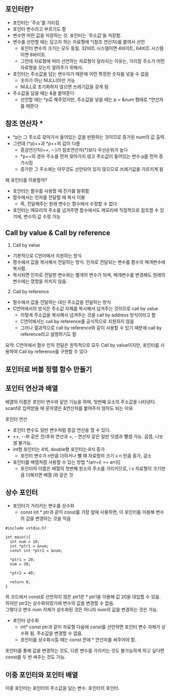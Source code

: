 포인터란?
-------------

- 포인터는 '주소'를 가리킴
- 포인터 변수라고 부르기도 함
- 변수면 어떤 값을 저장하는 것. 포인터는 '주소값'을 저장함.
- 변수를 선언할 때는 담고자 하는 자료형에 *(참조 연산자)를 붙여서 선언
  - 포인터 변수의 크기는 모두 동일. 32비트 시스템이면 4바이트, 64비트 시스템이면 8바이트.
  - 그런데 자료형에 따라 선언하는 자료형이 달라지는 이유는, 가리킬 주소가 어떤 자료형을 갖는지 알려주기 위해서.
- 포인터는 주소값을 담는 변수이기 때문에 어떤 특정한 숫자를 넣을 수 없음
  - 숫자가 아닌 NULL(0)만 가능
  - NULL로 초기화하지 않으면 쓰레기값을 갖게 됨
- 주소값을 담을 때는 &을 붙여준다
  - 선언할 때는 *p로 해주었지만, 주소값을 넣을 때는 p = &num 형태로 *연산자를 떼준다
  
참조 연산자 *
-----
- *p는 그 주소로 찾아가서 들어있는 값을 반환하는 것이므로 증가된 num의 값 출력.
- 그런데 (*p)++과 *p++의 값이 다름
  - 증감연산자(++, --)가 참조연산자(*)보다 우선순위가 높다
  - *p++의 경우 주소를 먼저 찾아가지 않고 주소값이 들어있는 변수 p를 먼저 증가시킴
  - 증가한 그 주소에는 아무것도 선언되어 있지 않으므로 쓰레기값을 가르키게 됨
  
왜 포인터를 이용할까?
- 포인터는 함수를 사용할 때 진가를 발휘함
- 함수에서는 인자를 전달할 때 복사 이용
  - 즉, 전달해주는 원래 변수는 함수에서 수정할 수 없다
- 포인터는 메모리의 주소를 넘겨주면 함수에서도 메모리에 직접적으로 참조할 수 있기에, 변수의 값 수정 가능

Call by value & Call by reference
----

1. Call by value

- 기본적으로 C언어에서 지원하는 방식
- 함수에서 값을 복사해서 전달하는 방식. 인자로 전달되는 변수를 함수의 매개변수에 복사함.
- 복사되면 인자로 전달한 변수와는 별개의 변수가 되며, 매개변수를 변경해도 원래의 변수에는 영향을 미치지 않음.
  
2. Call by reference

- 함수에서 값을 전달하는 대신 주소값을 전달하는 방식
- C언어에서의 방식은 주소값 자체를 복사해서 넘겨주는 것이므로 call by value
  - 이렇게 주소값을 복사해서 넘겨주는 것을 call by address 방식이라고 함
  - C언어에서는 call by reference를 공식적으로 지원하지 않음
  - 그러나 결과적으로 call by reference와 같이 사용할 수 있기 때문에 call by reference라고 설명하기도 함
    
요약: C언어에서 함수 인자 전달은 원칙적으로 모두 Call by value이지만, 포인터를 사용하여 Call by reference를 구현할 수 있다

포인터로 버블 정렬 함수 만들기
---------


포인터 연산과 배열
---------
배열의 이름은 포인터 변수와 같은 기능을 하며, 첫번째 요소의 주소값을 나타낸다.  
scanf로 입력받을 때 문자열은 &연산자를 붙여주지 않아도 되는 이유.  
  
포인터 연산
- 포인터 변수도 일반 변수처럼 증감 연산을 할 수 있다.
- ++, --와 같은 전/후위 연산과 +, - 연산자 같은 일반 덧셈과 뺄셈 가능. 곱셈, 나눗셈 불가능.
- int형 포인터는 4씩, double형 포인터는 8식 증가
  - 포인터 변수가 n만큼 더하거나 뺄 때 자료형의 크기 x n 만큼 증가, 감소
- 포인터를 배열처럼 사용할 수 있는 방법 *(arr+i) == arr[i]
  - 포인터의 이름은 배열의 첫번째 원소의 주소를 가리키므로, i x 자료형의 크기만큼 더해지면 배열 i와 같은 것
  
상수 포인터
---------

- 포인터가 가리키는 변수를 상수화
  - const int * ptr과 같이 const를 가장 앞에 사용하면, 이 포인터를 이용해 변수의 값을 변경하는 것을 막음

```
#include <stdio.h?

int main(){
  int num = 10;
  int *ptr1 = &num;
  const int *ptr2 = &num;
  
  *ptr1 = 20;
  num = 30;
  
  *ptr2 = 40;
  
  return 0;
}
```
위 코드에서 const로 선언하지 않은 ptr1은 * ptr1을 이용해 값 20을 대입할 수 있음.  
하지만 ptr2는 상수화되었기에 변수의 값을 변경할 수 없음.  
그렇다고 변수 num 자체가 상수화된 것은 아니라 num의 값을 변경하는 것은 가능.

- 포인터 상수화
  - int* const ptr과 같이 자료형 다음에 const를 선언하면 포인터 변수 자체가 상수화 됨. 주소값을 변경할 수 없음.
  - 포인터를 상수화시킬 때는 const 전에 * 연산자를 써주어야 함.
  
포인터를 통해 값을 변경하는 것도, 다른 변수를 가리키는 것도 불가능하게 하고 싶다면 const를 두 번 써주는 것도 가능.

이중 포인터와 포인터 배열
------------
이중 포인터는 포인터의 주소값을 담는 변수. 포인터의 포인터.

  
